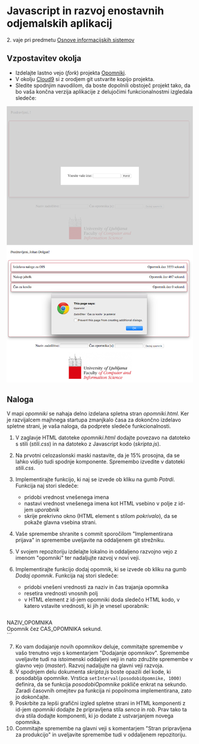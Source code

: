 # Javascript in razvoj enostavnih odjemalskih aplikacij

2\. vaje pri predmetu [Osnove informacijskih sistemov](https://ucilnica1516.fri.uni-lj.si/course/view.php?id=54)

## Vzpostavitev okolja

* Izdelajte lastno vejo (*fork*) projekta [Opomniki](https://github.com/szitnik/opomniki). 
* V okolju [Cloud9](https://c9.io) si z orodjem git ustvarite kopijo projekta.
* Sledite spodnjim navodilom, da boste dopolnili obstoječ projekt tako, da bo vaša končna verzija aplikacije z delujočimi funkcionalnostmi izgledala sledeče:

![Prijava](printscr/prijava.png)
![Opomniki](printscr/opomniki.png)

## Naloga

V mapi *opomniki* se nahaja delno izdelana spletna stran _opomniki.html_. Ker je razvijalcem majhnega startupa zmanjkalo časa za dokončno izdelavo spletne strani, je vaša naloga, da podprete sledeče funkcionalnosti.

1. V zaglavje HTML datoteke _opomniki.html_ dodajte povezavo na datoteko s stili (*stili.css*) in na datoteko z Javascript kodo (*skripta.js*).
2. Na prvotni celozaslonski maski nastavite, da je 15% prosojna, da se lahko vidijo tudi spodnje komponente. Spremembo izvedite v datoteki *stili.css*.
3. Implementirajte funkcijo, ki naj se izvede ob kliku na gumb *Potrdi*. Funkcija naj stori sledeče:

	* pridobi vrednost vnešenega imena
	* nastavi vrednost vnešenega imena kot HTML vsebino v polje z id-jem *uporabnik*
	* skrije prekrivno okno (HTML element s stilom *pokrivalo*), da se pokaže glavna vsebina strani.

4. Vaše spremembe shranite s commit sporočilom "Implementirana prijava" in spremembe uveljavite na oddaljenem git strežniku.
5. V svojem repozitoriju izdelajte lokalno in oddaljeno razvojno vejo z imenom "opomniki" ter nadaljujte razvoj v novi veji.
6. Implementirajte funkcijo dodaj opomnik, ki se izvede ob kliku na gumb *Dodaj opomnik*. Funkcija naj stori sledeče:

	* pridobi vnešeni vrednosti za naziv in čas trajanja opomnika
	* resetira vrednosti vnosnih polj
	* v HTML element z id-jem opomniki doda sledečo HTML kodo, v katero vstavite vrednosti, ki jih je vnesel uporabnik:

	```
<div class='opomnik'>
				<div class='naziv_opomnika'>NAZIV_OPOMNIKA</div>
				<div class='cas_opomnika'> Opomnik čez <span>CAS_OPOMNIKA</span> sekund.</div>
</div>
	```

7. Ko vam dodajanje novih opomnikov deluje, commitajte spremembe v vašo trenutno vejo s komentarjem "Dodajanje opomnikov". Spremembe uveljavite tudi na istoimenski oddaljeni veji in nato združite spremembe v glavno vejo (*master*). Razvoj nadaljujte na glavni veji razvoja.
8. V spodnjem delu dokumenta *skripta.js* boste opazili del kode, ki posodablja opomnike. Vrstica `setInterval(posodobiOpomnike, 1000)` definira, da se funkcija *posodobiOpomnike* pokliče enkrat na sekundo. Zaradi časovnih omejitev pa funkcija ni popolnoma implementirana, zato jo dokončajte.
9. Poskrbite za lepši grafični izgled spletne strani in HTML komponenti z id-jem *opomniki* dodajte že pripravljena stila *senca* in *rob*. Prav tako ta dva stila dodajte komponenti, ki jo dodate z ustvarjanjem novega opomnika.
10. Commitajte spremembe na glavni veji s komentarjem "Stran pripravljena za produkcijo" in uveljavite spremembe tudi v oddaljenem repozitoriju.